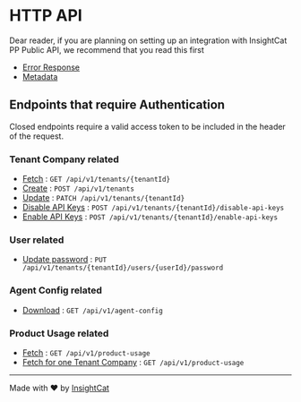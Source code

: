 # HTTP API

Dear reader, if you are planning on setting up an integration with InsightCat PP Public API, we recommend that you read this first
- [Error Response](misc/error-response.md)
- [Metadata](misc/metadata.md)

## Endpoints that require Authentication

Closed endpoints require a valid access token to be included in the header of the request.

### Tenant Company related
* [Fetch](endpoints/tenant-company-fetch.md) : `GET /api/v1/tenants/{tenantId}`
* [Create](endpoints/tenant-company-create.md) : `POST /api/v1/tenants`
* [Update](endpoints/tenant-company-update.md) : `PATCH /api/v1/tenants/{tenantId}`
* [Disable API Keys](endpoints/tenant-company-disable-api-keys.md) : `POST /api/v1/tenants/{tenantId}/disable-api-keys`
* [Enable API Keys](endpoints/tenant-company-enable-api-keys.md) : `POST /api/v1/tenants/{tenantId}/enable-api-keys`

### User related
* [Update password](endpoints/user-update-password.md) : `PUT /api/v1/tenants/{tenantId}/users/{userId}/password`

### Agent Config related
* [Download](endpoints/download-agent-config.md) : `GET /api/v1/agent-config`

### Product Usage related
* [Fetch](endpoints/product-usage-fetch-all-tenants.md) : `GET /api/v1/product-usage`
* [Fetch for one Tenant Company](endpoints/product-usage-fetch-on-tenant-company.md) : `GET /api/v1/product-usage`

___
Made with ❤️ by [InsightCat](https://insightcat.com) 